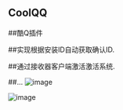 ## CoolQQ


##酷Q插件

##实现根据安装ID自动获取确认ID.

##通过接收器客户端激活激活系统.

##...
![image](https://github.com/laomms/CoolQQ/blob/master/机器人.gif)

![image](https://github.com/laomms/CoolQQ/blob/master/00.png)
